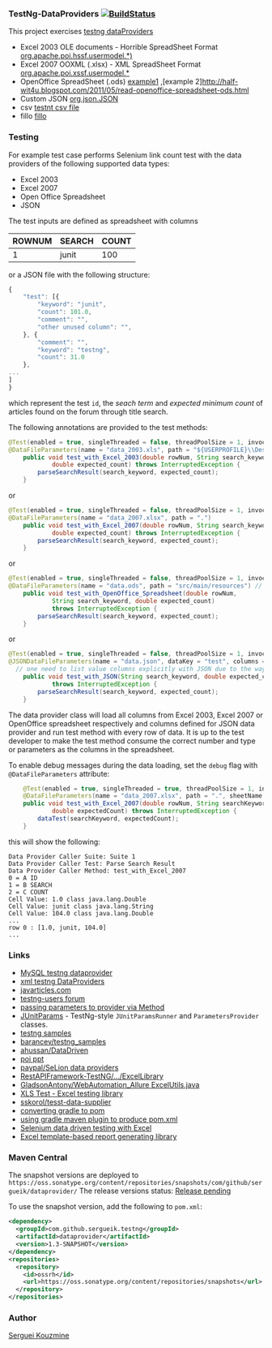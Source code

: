 ###  TestNg-DataProviders [![BuildStatus](https://travis-ci.org/sergueik/testng-dataproviders.svg?branch=master)](https://travis-ci.org/sergueik/testng-dataproviders.svg?branch=maste://travis-ci.org/sergueik/testng-dataproviders.svg?branch=master)

This project exercises [testng dataProviders](http://testng.org/doc/documentation-main.html#parameters-dataproviders)

  * Excel 2003 OLE documents - Horrible SpreadSheet Format [org.apache.poi.hssf.usermodel.*)](http://shanmugavelc.blogspot.com/2011/08/apache-poi-read-excel-for-use-of.html)
  * Excel 2007 OOXML (.xlsx) - XML SpreadSheet Format [org.apache.poi.xssf.usermodel.*](http://howtodoinjava.com/2013/06/19/readingwriting-excel-files-in-java-poi-tutorial/)
  * OpenOffice SpreadSheet (.ods) [example1](http://www.programcreek.com/java-api-examples/index.php?api=org.jopendocument.dom.spreadsheet.Sheet) ,[example 2]http://half-wit4u.blogspot.com/2011/05/read-openoffice-spreadsheet-ods.html
  * Custom JSON [org.json.JSON](http://www.docjar.com/docs/api/org/json/JSONObject.html)
  * csv [testnt csv file](http://stackoverflow.com/questions/26033985/how-to-pass-parameter-to-data-provider-in-testng-from-csv-file)
  * fillo [fillo](http://codoid.com/fillo/)

### Testing

For example test case performs Selenium link count test with the data providers of the following supported data types:

* Excel 2003
* Excel 2007
* Open Office Spreadsheet
* JSON

The test inputs are defined as spreadsheet with columns

| ROWNUM |  SEARCH | COUNT |
|--------|---------|-------|
| 1      | junit   | 100   |

or a JSON file with the following structure:
```javascript
{
    "test": [{
        "keyword": "junit",
        "count": 101.0,
        "comment": "",
        "other unused column": "",
    }, {
        "comment": "",
        "keyword": "testng",
        "count": 31.0
    },
...
]
}
```

which represent the test `id`, the *seach term* and *expected minimum count* of articles found on the forum through title search.

The following annotations are provided to the test methods:

```java
@Test(enabled = true, singleThreaded = false, threadPoolSize = 1, invocationCount = 1, description = "searches publications for a keyword", dataProvider = "Excel 2003")
@DataFileParameters(name = "data_2003.xls", path = "${USERPROFILE}\\Desktop", sheetName = "Employee Data")
	public void test_with_Excel_2003(double rowNum, String search_keyword,
			double expected_count) throws InterruptedException {
		parseSearchResult(search_keyword, expected_count);
	}
```
or
```java
@Test(enabled = true, singleThreaded = false, threadPoolSize = 1, invocationCount = 1, description = "searches publications for a keyword", dataProvider = "Excel 2007")
@DataFileParameters(name = "data_2007.xlsx", path = ".")
	public void test_with_Excel_2007(double rowNum, String search_keyword,
			double expected_count) throws InterruptedException {
		parseSearchResult(search_keyword, expected_count);
	}
```
or
```java
@Test(enabled = true, singleThreaded = false, threadPoolSize = 1, invocationCount = 1, description = "searches publications for a keyword", dataProvider = "OpenOffice Spreadsheet")
@DataFileParameters(name = "data.ods", path = "src/main/resources") // when datafile path is relative assume it is under ${user.dir}
	public void test_with_OpenOffice_Spreadsheet(double rowNum,
			String search_keyword, double expected_count)
			throws InterruptedException {
		parseSearchResult(search_keyword, expected_count);
	}
```
or
```java
@Test(enabled = true, singleThreaded = false, threadPoolSize = 1, invocationCount = 1, description = "searches publications for a keyword", dataProvider = "JSON")
@JSONDataFileParameters(name = "data.json", dataKey = "test", columns = "keyword,count"
  // one need to list value columns explicitly with JSON due to the way org.json.JSONObject is implemented
	public void test_with_JSON(String search_keyword, double expected_count)
			throws InterruptedException {
		parseSearchResult(search_keyword, expected_count);
	}
```
The data provider class will load all columns from Excel 2003, Excel 2007 or OpenOffice spreadsheet respectively and columns defined for JSON data provider
and run test method with every row of data. It is up to the test developer to make the test method consume the correct number and type or parameters as the columns
in the spreadsheet.

To enable debug messages during the data loading, set the `debug` flag with `@DataFileParameters` attribute:
```java
	@Test(enabled = true, singleThreaded = true, threadPoolSize = 1, invocationCount = 1, description = "# of articless for specific keyword", dataProvider = "Excel 2007", dataProviderClass = ExcelParametersProvider.class)
	@DataFileParameters(name = "data_2007.xlsx", path = ".", sheetName = "Employee Data", debug = true)
	public void test_with_Excel_2007(double rowNum, String searchKeyword,
			double expectedCount) throws InterruptedException {
		dataTest(searchKeyword, expectedCount);
	}
```

this will show the following:
```shell
Data Provider Caller Suite: Suite 1
Data Provider Caller Test: Parse Search Result
Data Provider Caller Method: test_with_Excel_2007
0 = A ID
1 = B SEARCH
2 = C COUNT
Cell Value: 1.0 class java.lang.Double
Cell Value: junit class java.lang.String
Cell Value: 104.0 class java.lang.Double
...
row 0 : [1.0, junit, 104.0]
...
```

### Links

 * [MySQL testng dataprovider](https://github.com/sskorol/selenium-camp-samples/tree/master/mysql-data-provider)
 * [xml testng DataProviders](http://testngtricks.blogspot.com/2013/05/how-to-provide-data-to-dataproviders.html)
 * [javarticles.com](http://javarticles.com/2015/03/example-of-testng-dataprovider.html)
 * [testng-users forum](https://groups.google.com/forum/#!topic/testng-users/J437qa5PSx8)
 * [passing parameters to provider via Method](http://stackoverflow.com/questions/666477/possible-to-pass-parameters-to-testng-dataprovider)
 * [JUnitParams](https://github.com/Pragmatists/JUnitParams) - TestNg-style `JUnitParamsRunner` and `ParametersProvider` classes.
 * [testng samples](https://habrahabr.ru/post/121234/)
 * [barancev/testng_samples](https://github.com/barancev/testng_samples)
 * [ahussan/DataDriven](https://github.com/ahussan/DataDriven)
 * [poi ppt](https://www.tutorialspoint.com/apache_poi_ppt/apache_poi_ppt_quick_guide.htm)
 * [paypal/SeLion data providers](https://github.com/paypal/SeLion/tree/develop/dataproviders/src/main/java/com/paypal/selion/platform/dataprovider)
 * [RestAPIFramework-TestNG/.../ExcelLibrary](https://github.com/hemanthsridhar/RestAPIFramework-TestNG/blob/master/src/main/java/org/framework/utils/ExcelLibrary.java)
 * [GladsonAntony/WebAutomation_Allure ExcelUtils.java](https://github.com/GladsonAntony/WebAutomation_Allure/blob/master/src/main/java/utils/ExcelUtils.java)
 * [XLS Test - Excel testing library](https://github.com/codeborne/xls-test)
 * [sskorol/tesst-data-supplier](https://github.com/sskorol/test-data-supplier)
 * [converting gradle to pom](https://stackoverflow.com/questions/12888490/gradle-build-gradle-to-maven-pom-xml)
 * [using gradle maven plugin to produce pom.xml](https://stackoverflow.com/questions/17281927/how-to-make-gradle-generate-a-valid-pom-xml-file-at-the-root-of-a-project-for-ma)
 * [Selenium data driven testing with Excel](https://www.swtestacademy.com/data-driven-excel-selenium/)
 * [Excel template-based report generating library](https://github.com/CourseOrchestra/xylophone)

### Maven Central

The snapshot versions are deployed to `https://oss.sonatype.org/content/repositories/snapshots/com/github/sergueik/dataprovider/`
The release versions status: [Release pending](https://issues.sonatype.org/browse/OSSRH-36773?page=com.atlassian.jira.plugin.system.issuetabpanels:all-tabpanel)

To use the snapshot version, add the following to `pom.xml`:
```xml
<dependency>
  <groupId>com.github.sergueik.testng</groupId>
  <artifactId>dataprovider</artifactId>
  <version>1.3-SNAPSHOT</version>
</dependency>
<repositories>
  <repository>
    <id>ossrh</id>
    <url>https://oss.sonatype.org/content/repositories/snapshots</url>
  </repository>
</repositories>
```

### Author
[Serguei Kouzmine](kouzmine_serguei@yahoo.com)
